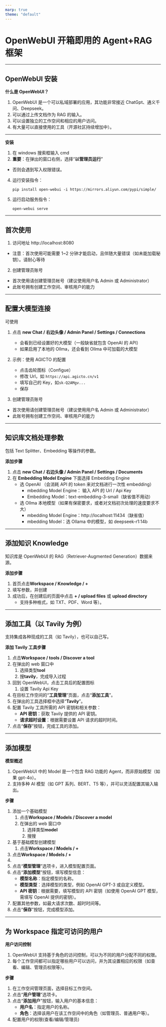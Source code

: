 ```yaml
---
marp: true
theme: "default"
---
```


# OpenWebUI 开箱即用的 Agent+RAG 框架

---

## OpenWebUI 安装

**什么是 OpenWebUI？**

1. OpenWebUI 是一个可以私域部署的应用，其功能非常接近 ChatGpt、通义千问、Deepseek。
2. 可以通过上传文档作为 RAG 的输入。
3. 可以设置独立的工作空间和相应的用户访问。
4. 有大量可以直接使用的工具（开源社区持续增加中）。

---

**安装**

1. 在 windows 搜索框输入 cmd
2. **重要**：在弹出的窗口右侧，选择“**以管理员运行**”

- 否则会遇到写入权限错误。

4. 运行安装指令：

   ```
   pip install open-webui -i https://mirrors.aliyun.com/pypi/simple/
   ```

5. 运行启动服务指令：

   ```
   open-webui serve
   ```

---

## 首次使用

1. 访问地址 http://localhost:8080

- 注意：首次使用可能需要 1~2 分钟才能启动，且伴随大量错误（如未能加载秘钥）。请耐心等待

2. 创建管理员账号

- 首次使用请创建管理员帐号（建议使用用户名 Admin 或 Administrator）
- 此账号拥有创建工作空间、审核用户的能力

---

## 配置大模型连接

可使用

1. 点击 **new Chat / 右边头像 / Admin Panel / Settings / Connections**
   - 会看到已经设置好的大模型（一般缺省就包含 OpenAI 的 API）
   - 如果启用了本地的 Ollma，还会看到 Ollma 中可加载的大模型
2. 示例：使用 AGICTO 的配置

   - 点击齿轮图标（Configue）
   - 修改 Url，如 `https://api.agicto.cn/v1`
   - 填写自己的 Key，如`sk-Q2AMgv...`
   - 保存

3. 创建管理员账号

- 首次使用请创建管理员帐号（建议使用用户名 Admin 或 Administrator）
- 此账号拥有创建工作空间、审核用户的能力

---

## 知识库文档处理参数

包括 Text Splitter、Embedding 等操作的参数。

**添加步骤**

1. 点击 **new Chat / 右边头像 / Admin Panel / Settings / Documents**
2. 在 **Embedding Model Engine** 下面选择 Embedding Engine
   - 选 OpenAI （会消耗 API 的 token 来对文档进行一次性 embedding）
     - mbedding Model Engine： 输入 API 的 Url / Api Key
     - Embedding Model：text-embedding-3-small（缺省值不用动）
   - 选 Ollma 本地模型（如果有保密要求，或者对文档初次处理的速度要求不大）
     - mbedding Model Engine：http://localhost:11434（缺省值）
     - mbedding Model：选 Ollama 中的模型，如 deepseek-r1:14b

---

## 添加知识 Knowledge

知识库是 OpenWebUI 的 RAG（Retriever-Augmented Generation）数据来源。

**添加步骤**

1. 首页点击**Workspace / Knowledge / +**
2. 填写参数，并创建
3. 成功后，在创建后的页面中点击 **+ / upload files** 或 **upload directory**
   - 支持多种格式，如 TXT、PDF、Word 等）。

---

## 添加工具（以 Tavily 为例）

支持集成各种现成的工具（如 Tavily），也可以自己写。

**添加 Tavily 工具步骤**

1. 点击**Workspace / tools / Discover a tool**
2. 在弹出的 web 窗口中
   1. 选择类型**tool**
   2. 搜**tavily**，完成导入过程
3. 回到 OpenWebUI，点击工具后的配置图标
   1. 设置 Tavily Api Key
4. 在目标工作空间的“**工具管理**”页面，点击“**添加工具**”。
5. 在弹出的工具选择框中选择“**Tavily**”。
6. 配置 Tavily 工具所需的 API 密钥和相关参数：
   - **API 密钥**：获取 Tavily 提供的 API 密钥。
   - **请求超时设置**：根据需要设置 API 请求的超时时间。
7. 点击“**保存**”按钮，完成工具的添加。

---

## 添加模型

**模型概述**

1. OpenWebUI 中的 Model 是一个包含 RAG 功能的 Agent，而非原始模型（如果 gpt-4o）。
2. 支持多种 AI 模型（如 GPT 系列、BERT、T5 等），并可以灵活配置其输入输出。

**步骤**

1. 添加一个基础模型
   1. 点击**Workspace / Models / Discover a model**
   2. 在弹出的 web 窗口中
      1. 选择类型**model**
      2. 搜搜
1. 基于基础模型创建模型
   1. 点击**Workspace / Models / +**
1. 点击**Workspace / Models / +**
1.
1. 点击“**模型管理**”选项卡，进入模型配置页面。
1. 点击“**添加模型**”按钮，填写模型信息：
   - **模型名称**：指定模型的名称。
   - **模型类型**：选择模型的类型，例如 OpenAI GPT-3 或自定义模型。
   - **API 密钥**：根据需要，填写模型的 API 密钥（如使用 OpenAI GPT 模型，需填写 OpenAI 提供的密钥）。
1. 配置其他参数，如最大请求次数、超时时间等。
1. 点击“**保存**”按钮，完成模型添加。

---

## 为 Workspace 指定可访问的用户

**用户访问控制**

1. OpenWebUI 支持基于角色的访问控制，可以为不同的用户分配不同的权限。
2. 每个工作空间都可以指定哪些用户可以访问，并为其设置相应的权限（如查看、编辑、管理员权限等）。

**步骤**

1. 在工作空间管理页面，选择目标工作空间。
2. 点击“**用户管理**”选项卡。
3. 点击“**添加用户**”按钮，输入用户的基本信息：
   - **用户名**：指定用户的名称。
   - **角色**：选择该用户在该工作空间中的角色（如管理员、普通用户等）。
4. 配置用户的权限(查看/编辑/管理员)

